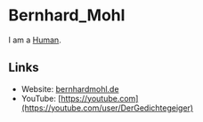 # Bernhard_Mohl

I am a [Human](40000001.md).

## Links

- Website: [bernhardmohl.de](bernhardmohl.de)
- YouTube: [https://youtube.com](https://youtube.com/user/DerGedichtegeiger)
